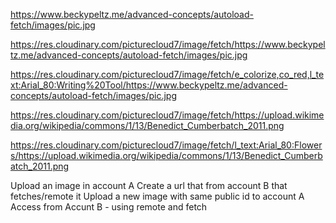 https://www.beckypeltz.me/advanced-concepts/autoload-fetch/images/pic.jpg


https://res.cloudinary.com/picturecloud7/image/fetch/https://www.beckypeltz.me/advanced-concepts/autoload-fetch/images/pic.jpg

https://res.cloudinary.com/picturecloud7/image/fetch/e_colorize,co_red,l_text:Arial_80:Writing%20Tool/https://www.beckypeltz.me/advanced-concepts/autoload-fetch/images/pic.jpg

https://res.cloudinary.com/picturecloud7/image/fetch/https://upload.wikimedia.org/wikipedia/commons/1/13/Benedict_Cumberbatch_2011.png

https://res.cloudinary.com/picturecloud7/image/fetch/l_text:Arial_80:Flowers/https://upload.wikimedia.org/wikipedia/commons/1/13/Benedict_Cumberbatch_2011.png



Upload an image in account A
Create a url that from account B that fetches/remote it
Upload a new image with same public id to account A
Access from Accunt B - using remote and fetch